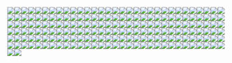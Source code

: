 [![](vol1/faces-128x/0.png)](vol1/faces/0.png)[![](vol1/faces-128x/1.png)](vol1/faces/1.png)[![](vol1/faces-128x/10.png)](vol1/faces/10.png)[![](vol1/faces-128x/100.png)](vol1/faces/100.png)[![](vol1/faces-128x/101.png)](vol1/faces/101.png)[![](vol1/faces-128x/102.png)](vol1/faces/102.png)[![](vol1/faces-128x/103.png)](vol1/faces/103.png)[![](vol1/faces-128x/104.png)](vol1/faces/104.png)[![](vol1/faces-128x/105.png)](vol1/faces/105.png)[![](vol1/faces-128x/106.png)](vol1/faces/106.png)[![](vol1/faces-128x/107.png)](vol1/faces/107.png)[![](vol1/faces-128x/108.png)](vol1/faces/108.png)[![](vol1/faces-128x/109.png)](vol1/faces/109.png)[![](vol1/faces-128x/11.png)](vol1/faces/11.png)[![](vol1/faces-128x/110.png)](vol1/faces/110.png)[![](vol1/faces-128x/111.png)](vol1/faces/111.png)[![](vol1/faces-128x/112.png)](vol1/faces/112.png)[![](vol1/faces-128x/113.png)](vol1/faces/113.png)[![](vol1/faces-128x/114.png)](vol1/faces/114.png)[![](vol1/faces-128x/115.png)](vol1/faces/115.png)[![](vol1/faces-128x/116.png)](vol1/faces/116.png)[![](vol1/faces-128x/117.png)](vol1/faces/117.png)[![](vol1/faces-128x/118.png)](vol1/faces/118.png)[![](vol1/faces-128x/119.png)](vol1/faces/119.png)[![](vol1/faces-128x/12.png)](vol1/faces/12.png)[![](vol1/faces-128x/121.png)](vol1/faces/121.png)[![](vol1/faces-128x/122.png)](vol1/faces/122.png)[![](vol1/faces-128x/123.png)](vol1/faces/123.png)[![](vol1/faces-128x/124.png)](vol1/faces/124.png)[![](vol1/faces-128x/126.png)](vol1/faces/126.png)[![](vol1/faces-128x/127.png)](vol1/faces/127.png)[![](vol1/faces-128x/128.png)](vol1/faces/128.png)[![](vol1/faces-128x/129.png)](vol1/faces/129.png)[![](vol1/faces-128x/13.png)](vol1/faces/13.png)[![](vol1/faces-128x/130.png)](vol1/faces/130.png)[![](vol1/faces-128x/131.png)](vol1/faces/131.png)[![](vol1/faces-128x/132.png)](vol1/faces/132.png)[![](vol1/faces-128x/133.png)](vol1/faces/133.png)[![](vol1/faces-128x/134.png)](vol1/faces/134.png)[![](vol1/faces-128x/135.png)](vol1/faces/135.png)[![](vol1/faces-128x/136.png)](vol1/faces/136.png)[![](vol1/faces-128x/137.png)](vol1/faces/137.png)[![](vol1/faces-128x/138.png)](vol1/faces/138.png)[![](vol1/faces-128x/139.png)](vol1/faces/139.png)[![](vol1/faces-128x/14.png)](vol1/faces/14.png)[![](vol1/faces-128x/140.png)](vol1/faces/140.png)[![](vol1/faces-128x/141.png)](vol1/faces/141.png)[![](vol1/faces-128x/142.png)](vol1/faces/142.png)[![](vol1/faces-128x/143.png)](vol1/faces/143.png)[![](vol1/faces-128x/144.png)](vol1/faces/144.png)[![](vol1/faces-128x/145.png)](vol1/faces/145.png)[![](vol1/faces-128x/146.png)](vol1/faces/146.png)[![](vol1/faces-128x/147.png)](vol1/faces/147.png)[![](vol1/faces-128x/148.png)](vol1/faces/148.png)[![](vol1/faces-128x/149.png)](vol1/faces/149.png)[![](vol1/faces-128x/15.png)](vol1/faces/15.png)[![](vol1/faces-128x/150.png)](vol1/faces/150.png)[![](vol1/faces-128x/151.png)](vol1/faces/151.png)[![](vol1/faces-128x/152.png)](vol1/faces/152.png)[![](vol1/faces-128x/153.png)](vol1/faces/153.png)[![](vol1/faces-128x/154.png)](vol1/faces/154.png)[![](vol1/faces-128x/155.png)](vol1/faces/155.png)[![](vol1/faces-128x/156.png)](vol1/faces/156.png)[![](vol1/faces-128x/157.png)](vol1/faces/157.png)[![](vol1/faces-128x/158.png)](vol1/faces/158.png)[![](vol1/faces-128x/159.png)](vol1/faces/159.png)[![](vol1/faces-128x/16.png)](vol1/faces/16.png)[![](vol1/faces-128x/160.png)](vol1/faces/160.png)[![](vol1/faces-128x/161.png)](vol1/faces/161.png)[![](vol1/faces-128x/162.png)](vol1/faces/162.png)[![](vol1/faces-128x/163.png)](vol1/faces/163.png)[![](vol1/faces-128x/164.png)](vol1/faces/164.png)[![](vol1/faces-128x/165.png)](vol1/faces/165.png)[![](vol1/faces-128x/166.png)](vol1/faces/166.png)[![](vol1/faces-128x/167.png)](vol1/faces/167.png)[![](vol1/faces-128x/168.png)](vol1/faces/168.png)[![](vol1/faces-128x/169.png)](vol1/faces/169.png)[![](vol1/faces-128x/17.png)](vol1/faces/17.png)[![](vol1/faces-128x/170.png)](vol1/faces/170.png)[![](vol1/faces-128x/171.png)](vol1/faces/171.png)[![](vol1/faces-128x/172.png)](vol1/faces/172.png)[![](vol1/faces-128x/173.png)](vol1/faces/173.png)[![](vol1/faces-128x/174.png)](vol1/faces/174.png)[![](vol1/faces-128x/175.png)](vol1/faces/175.png)[![](vol1/faces-128x/176.png)](vol1/faces/176.png)[![](vol1/faces-128x/177.png)](vol1/faces/177.png)[![](vol1/faces-128x/178.png)](vol1/faces/178.png)[![](vol1/faces-128x/179.png)](vol1/faces/179.png)[![](vol1/faces-128x/18.png)](vol1/faces/18.png)[![](vol1/faces-128x/180.png)](vol1/faces/180.png)[![](vol1/faces-128x/181.png)](vol1/faces/181.png)[![](vol1/faces-128x/182.png)](vol1/faces/182.png)[![](vol1/faces-128x/183.png)](vol1/faces/183.png)[![](vol1/faces-128x/184.png)](vol1/faces/184.png)[![](vol1/faces-128x/185.png)](vol1/faces/185.png)[![](vol1/faces-128x/186.png)](vol1/faces/186.png)[![](vol1/faces-128x/187.png)](vol1/faces/187.png)[![](vol1/faces-128x/188.png)](vol1/faces/188.png)[![](vol1/faces-128x/189.png)](vol1/faces/189.png)[![](vol1/faces-128x/19.png)](vol1/faces/19.png)[![](vol1/faces-128x/190.png)](vol1/faces/190.png)[![](vol1/faces-128x/191.png)](vol1/faces/191.png)[![](vol1/faces-128x/192.png)](vol1/faces/192.png)[![](vol1/faces-128x/193.png)](vol1/faces/193.png)[![](vol1/faces-128x/2.png)](vol1/faces/2.png)[![](vol1/faces-128x/20.png)](vol1/faces/20.png)[![](vol1/faces-128x/21.png)](vol1/faces/21.png)[![](vol1/faces-128x/22.png)](vol1/faces/22.png)[![](vol1/faces-128x/23.png)](vol1/faces/23.png)[![](vol1/faces-128x/24.png)](vol1/faces/24.png)[![](vol1/faces-128x/25.png)](vol1/faces/25.png)[![](vol1/faces-128x/26.png)](vol1/faces/26.png)[![](vol1/faces-128x/27.png)](vol1/faces/27.png)[![](vol1/faces-128x/28.png)](vol1/faces/28.png)[![](vol1/faces-128x/29.png)](vol1/faces/29.png)[![](vol1/faces-128x/3.png)](vol1/faces/3.png)[![](vol1/faces-128x/30.png)](vol1/faces/30.png)[![](vol1/faces-128x/31.png)](vol1/faces/31.png)[![](vol1/faces-128x/32.png)](vol1/faces/32.png)[![](vol1/faces-128x/33.png)](vol1/faces/33.png)[![](vol1/faces-128x/34.png)](vol1/faces/34.png)[![](vol1/faces-128x/35.png)](vol1/faces/35.png)[![](vol1/faces-128x/36.png)](vol1/faces/36.png)[![](vol1/faces-128x/37.png)](vol1/faces/37.png)[![](vol1/faces-128x/38.png)](vol1/faces/38.png)[![](vol1/faces-128x/39.png)](vol1/faces/39.png)[![](vol1/faces-128x/4.png)](vol1/faces/4.png)[![](vol1/faces-128x/40.png)](vol1/faces/40.png)[![](vol1/faces-128x/41.png)](vol1/faces/41.png)[![](vol1/faces-128x/42.png)](vol1/faces/42.png)[![](vol1/faces-128x/43.png)](vol1/faces/43.png)[![](vol1/faces-128x/44.png)](vol1/faces/44.png)[![](vol1/faces-128x/45.png)](vol1/faces/45.png)[![](vol1/faces-128x/46.png)](vol1/faces/46.png)[![](vol1/faces-128x/47.png)](vol1/faces/47.png)[![](vol1/faces-128x/48.png)](vol1/faces/48.png)[![](vol1/faces-128x/49.png)](vol1/faces/49.png)[![](vol1/faces-128x/5.png)](vol1/faces/5.png)[![](vol1/faces-128x/50.png)](vol1/faces/50.png)[![](vol1/faces-128x/51.png)](vol1/faces/51.png)[![](vol1/faces-128x/52.png)](vol1/faces/52.png)[![](vol1/faces-128x/53.png)](vol1/faces/53.png)[![](vol1/faces-128x/54.png)](vol1/faces/54.png)[![](vol1/faces-128x/56.png)](vol1/faces/56.png)[![](vol1/faces-128x/58.png)](vol1/faces/58.png)[![](vol1/faces-128x/59.png)](vol1/faces/59.png)[![](vol1/faces-128x/6.png)](vol1/faces/6.png)[![](vol1/faces-128x/60.png)](vol1/faces/60.png)[![](vol1/faces-128x/61.png)](vol1/faces/61.png)[![](vol1/faces-128x/62.png)](vol1/faces/62.png)[![](vol1/faces-128x/63.png)](vol1/faces/63.png)[![](vol1/faces-128x/64.png)](vol1/faces/64.png)[![](vol1/faces-128x/65.png)](vol1/faces/65.png)[![](vol1/faces-128x/66.png)](vol1/faces/66.png)[![](vol1/faces-128x/67.png)](vol1/faces/67.png)[![](vol1/faces-128x/68.png)](vol1/faces/68.png)[![](vol1/faces-128x/69.png)](vol1/faces/69.png)[![](vol1/faces-128x/7.png)](vol1/faces/7.png)[![](vol1/faces-128x/70.png)](vol1/faces/70.png)[![](vol1/faces-128x/71.png)](vol1/faces/71.png)[![](vol1/faces-128x/72.png)](vol1/faces/72.png)[![](vol1/faces-128x/73.png)](vol1/faces/73.png)[![](vol1/faces-128x/74.png)](vol1/faces/74.png)[![](vol1/faces-128x/75.png)](vol1/faces/75.png)[![](vol1/faces-128x/77.png)](vol1/faces/77.png)[![](vol1/faces-128x/79.png)](vol1/faces/79.png)[![](vol1/faces-128x/8.png)](vol1/faces/8.png)[![](vol1/faces-128x/80.png)](vol1/faces/80.png)[![](vol1/faces-128x/81.png)](vol1/faces/81.png)[![](vol1/faces-128x/82.png)](vol1/faces/82.png)[![](vol1/faces-128x/83.png)](vol1/faces/83.png)[![](vol1/faces-128x/84.png)](vol1/faces/84.png)[![](vol1/faces-128x/85.png)](vol1/faces/85.png)[![](vol1/faces-128x/86.png)](vol1/faces/86.png)[![](vol1/faces-128x/87.png)](vol1/faces/87.png)[![](vol1/faces-128x/88.png)](vol1/faces/88.png)[![](vol1/faces-128x/89.png)](vol1/faces/89.png)[![](vol1/faces-128x/9.png)](vol1/faces/9.png)[![](vol1/faces-128x/90.png)](vol1/faces/90.png)[![](vol1/faces-128x/91.png)](vol1/faces/91.png)[![](vol1/faces-128x/92.png)](vol1/faces/92.png)[![](vol1/faces-128x/93.png)](vol1/faces/93.png)[![](vol1/faces-128x/94.png)](vol1/faces/94.png)[![](vol1/faces-128x/95.png)](vol1/faces/95.png)[![](vol1/faces-128x/96.png)](vol1/faces/96.png)[![](vol1/faces-128x/97.png)](vol1/faces/97.png)[![](vol1/faces-128x/98.png)](vol1/faces/98.png)[![](vol1/faces-128x/99.png)](vol1/faces/99.png)